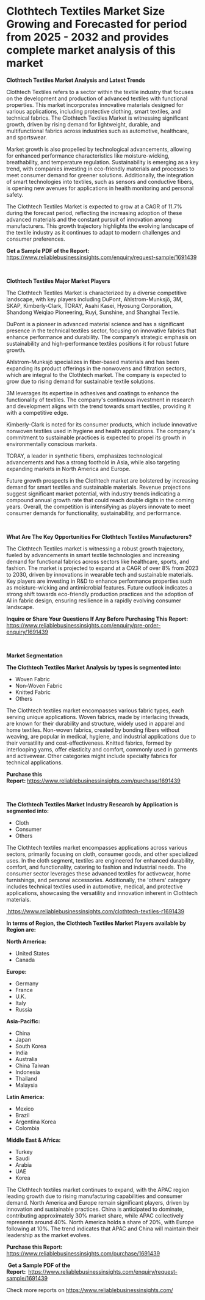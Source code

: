 <p><h1>Clothtech Textiles Market Size Growing and Forecasted for period from 2025 - 2032 and provides complete market analysis of this market</h1></p><p><strong>Clothtech Textiles Market Analysis and Latest Trends</strong></p>
<p><p>Clothtech Textiles refers to a sector within the textile industry that focuses on the development and production of advanced textiles with functional properties. This market incorporates innovative materials designed for various applications, including protective clothing, smart textiles, and technical fabrics. The Clothtech Textiles Market is witnessing significant growth, driven by rising demand for lightweight, durable, and multifunctional fabrics across industries such as automotive, healthcare, and sportswear. </p><p>Market growth is also propelled by technological advancements, allowing for enhanced performance characteristics like moisture-wicking, breathability, and temperature regulation. Sustainability is emerging as a key trend, with companies investing in eco-friendly materials and processes to meet consumer demand for greener solutions. Additionally, the integration of smart technologies into textiles, such as sensors and conductive fibers, is opening new avenues for applications in health monitoring and personal safety.</p><p>The Clothtech Textiles Market is expected to grow at a CAGR of 11.7% during the forecast period, reflecting the increasing adoption of these advanced materials and the constant pursuit of innovation among manufacturers. This growth trajectory highlights the evolving landscape of the textile industry as it continues to adapt to modern challenges and consumer preferences.</p></p>
<p><strong>Get a Sample PDF of the Report:&nbsp;</strong> <a href="https://www.reliablebusinessinsights.com/enquiry/request-sample/1691439?utm_campaign=2738&utm_medium=2&utm_source=Github&utm_content=ia&utm_term=27032025&utm_id=clothtech-textiles">https://www.reliablebusinessinsights.com/enquiry/request-sample/1691439</a></p>
<p>&nbsp;</p>
<p><strong>Clothtech Textiles Major Market Players</strong></p>
<p><p>The Clothtech Textiles Market is characterized by a diverse competitive landscape, with key players including DuPont, Ahlstrom-Munksjö, 3M, SKAP, Kimberly-Clark, TORAY, Asahi Kasei, Hyosung Corporation, Shandong Weiqiao Pioneering, Ruyi, Sunshine, and Shanghai Textile. </p><p>DuPont is a pioneer in advanced material science and has a significant presence in the technical textiles sector, focusing on innovative fabrics that enhance performance and durability. The company’s strategic emphasis on sustainability and high-performance textiles positions it for robust future growth.</p><p>Ahlstrom-Munksjö specializes in fiber-based materials and has been expanding its product offerings in the nonwovens and filtration sectors, which are integral to the Clothtech market. The company is expected to grow due to rising demand for sustainable textile solutions.</p><p>3M leverages its expertise in adhesives and coatings to enhance the functionality of textiles. The company's continuous investment in research and development aligns with the trend towards smart textiles, providing it with a competitive edge.</p><p>Kimberly-Clark is noted for its consumer products, which include innovative nonwoven textiles used in hygiene and health applications. The company's commitment to sustainable practices is expected to propel its growth in environmentally conscious markets.</p><p>TORAY, a leader in synthetic fibers, emphasizes technological advancements and has a strong foothold in Asia, while also targeting expanding markets in North America and Europe. </p><p>Future growth prospects in the Clothtech market are bolstered by increasing demand for smart textiles and sustainable materials. Revenue projections suggest significant market potential, with industry trends indicating a compound annual growth rate that could reach double digits in the coming years. Overall, the competition is intensifying as players innovate to meet consumer demands for functionality, sustainability, and performance.</p></p>
<p>&nbsp;</p>
<p><strong>What Are The Key Opportunities For Clothtech Textiles Manufacturers?</strong></p>
<p><p>The Clothtech Textiles market is witnessing a robust growth trajectory, fueled by advancements in smart textile technologies and increasing demand for functional fabrics across sectors like healthcare, sports, and fashion. The market is projected to expand at a CAGR of over 8% from 2023 to 2030, driven by innovations in wearable tech and sustainable materials. Key players are investing in R&D to enhance performance properties such as moisture-wicking and antimicrobial features. Future outlook indicates a strong shift towards eco-friendly production practices and the adoption of AI in fabric design, ensuring resilience in a rapidly evolving consumer landscape.</p></p>
<p><strong>Inquire or Share Your Questions If Any Before Purchasing This Report:</strong> <a href="https://www.reliablebusinessinsights.com/enquiry/pre-order-enquiry/1691439?utm_campaign=2738&utm_medium=2&utm_source=Github&utm_content=ia&utm_term=27032025&utm_id=clothtech-textiles">https://www.reliablebusinessinsights.com/enquiry/pre-order-enquiry/1691439</a></p>
<p>&nbsp;</p>
<p><strong>Market Segmentation</strong></p>
<p><strong>The Clothtech Textiles Market Analysis by types is segmented into:</strong></p>
<p><ul><li>Woven Fabric</li><li>Non-Woven Fabric</li><li>Knitted Fabric</li><li>Others</li></ul></p>
<p><p>The Clothtech textiles market encompasses various fabric types, each serving unique applications. Woven fabrics, made by interlacing threads, are known for their durability and structure, widely used in apparel and home textiles. Non-woven fabrics, created by bonding fibers without weaving, are popular in medical, hygiene, and industrial applications due to their versatility and cost-effectiveness. Knitted fabrics, formed by interlooping yarns, offer elasticity and comfort, commonly used in garments and activewear. Other categories might include specialty fabrics for technical applications.</p></p>
<p><strong>Purchase this Report:&nbsp;</strong><a href="https://www.reliablebusinessinsights.com/purchase/1691439?utm_campaign=2738&utm_medium=2&utm_source=Github&utm_content=ia&utm_term=27032025&utm_id=clothtech-textiles">https://www.reliablebusinessinsights.com/purchase/1691439</a></p>
<p>&nbsp;</p>
<p><strong>The Clothtech Textiles Market Industry Research by Application is segmented into:</strong></p>
<p><ul><li>Cloth</li><li>Consumer</li><li>Others</li></ul></p>
<p><p>The Clothtech textiles market encompasses applications across various sectors, primarily focusing on cloth, consumer goods, and other specialized uses. In the cloth segment, textiles are engineered for enhanced durability, comfort, and functionality, catering to fashion and industrial needs. The consumer sector leverages these advanced textiles for activewear, home furnishings, and personal accessories. Additionally, the 'others' category includes technical textiles used in automotive, medical, and protective applications, showcasing the versatility and innovation inherent in Clothtech materials.</p></p>
<p><a href="https://www.reliablebusinessinsights.com/clothtech-textiles-r1691439?utm_campaign=2738&utm_medium=2&utm_source=Github&utm_content=ia&utm_term=27032025&utm_id=clothtech-textiles">&nbsp;https://www.reliablebusinessinsights.com/clothtech-textiles-r1691439</a></p>
<p><strong>In terms of Region, the Clothtech Textiles Market Players available by Region are:</strong></p>
<p>
    <p> <strong> North America: </strong>
        <ul>
            <li>United States</li>
            <li>Canada</li>
        </ul>
        </p> 
    <p> <strong> Europe: </strong>
        <ul>
            <li>Germany</li>
            <li>France</li>
            <li>U.K.</li>
            <li>Italy</li>
            <li>Russia</li>
        </ul>
        </p> 
    <p> <strong> Asia-Pacific: </strong>
        <ul>
            <li>China</li>
            <li>Japan</li>
            <li>South Korea</li>
            <li>India</li>
            <li>Australia</li>
            <li>China Taiwan</li>
            <li>Indonesia</li>
            <li>Thailand</li>
            <li>Malaysia</li>
        </ul>
        </p> 
    <p> <strong> Latin America: </strong>
        <ul>
            <li>Mexico</li>
            <li>Brazil</li>
            <li>Argentina Korea</li>
            <li>Colombia</li>
        </ul>
        </p> 
    <p> <strong> Middle East & Africa: </strong>
        <ul>
            <li>Turkey</li>
            <li>Saudi</li>
            <li>Arabia</li>
            <li>UAE</li>
            <li>Korea</li>
        </ul>
    </p>
    </p>
<p><p>The Clothtech textiles market continues to expand, with the APAC region leading growth due to rising manufacturing capabilities and consumer demand. North America and Europe remain significant players, driven by innovation and sustainable practices. China is anticipated to dominate, contributing approximately 30% market share, while APAC collectively represents around 40%. North America holds a share of 20%, with Europe following at 10%. The trend indicates that APAC and China will maintain their leadership as the market evolves.</p></p>
<p><strong>Purchase this Report: </strong><a href="https://www.reliablebusinessinsights.com/purchase/1691439?utm_campaign=2738&utm_medium=2&utm_source=Github&utm_content=ia&utm_term=27032025&utm_id=clothtech-textiles">https://www.reliablebusinessinsights.com/purchase/1691439</a></p>
<p>&nbsp;<strong>Get a Sample PDF of the Report:&nbsp;&nbsp;</strong><a href="https://www.reliablebusinessinsights.com/enquiry/request-sample/1691439?utm_campaign=2738&utm_medium=2&utm_source=Github&utm_content=ia&utm_term=27032025&utm_id=clothtech-textiles">https://www.reliablebusinessinsights.com/enquiry/request-sample/1691439</a></p>
<p><strong></strong></p>
<p>Check more reports on <a href="https://www.reliablebusinessinsights.com/?utm_campaign=2738&utm_medium=2&utm_source=Github&utm_content=ia&utm_term=27032025&utm_id=clothtech-textiles">https://www.reliablebusinessinsights.com/</a></p>